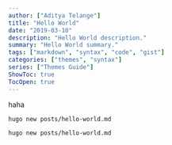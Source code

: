 ```yaml
---
author: ["Aditya Telange"]
title: "Hello World"
date: "2019-03-10"
description: "Hello World description."
summary: "Hello World summary."
tags: ["markdown", "syntax", "code", "gist"]
categories: ["themes", "syntax"]
series: ["Themes Guide"]
ShowToc: true
TocOpen: true
---
```


haha

```bash
hugo new posts/hello-world.md
```

```bash
hugo new posts/hello-world.md
```


